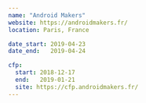 ```yaml
---
name: "Android Makers"
website: https://androidmakers.fr/
location: Paris, France

date_start: 2019-04-23
date_end:   2019-04-24

cfp:
  start: 2018-12-17
  end:   2019-01-21
  site: https://cfp.androidmakers.fr/
---
```

